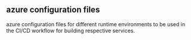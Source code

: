 ## azure configuration files

azure configuration files for different runtime environments to be used in the CI/CD workflow for building respective services.
